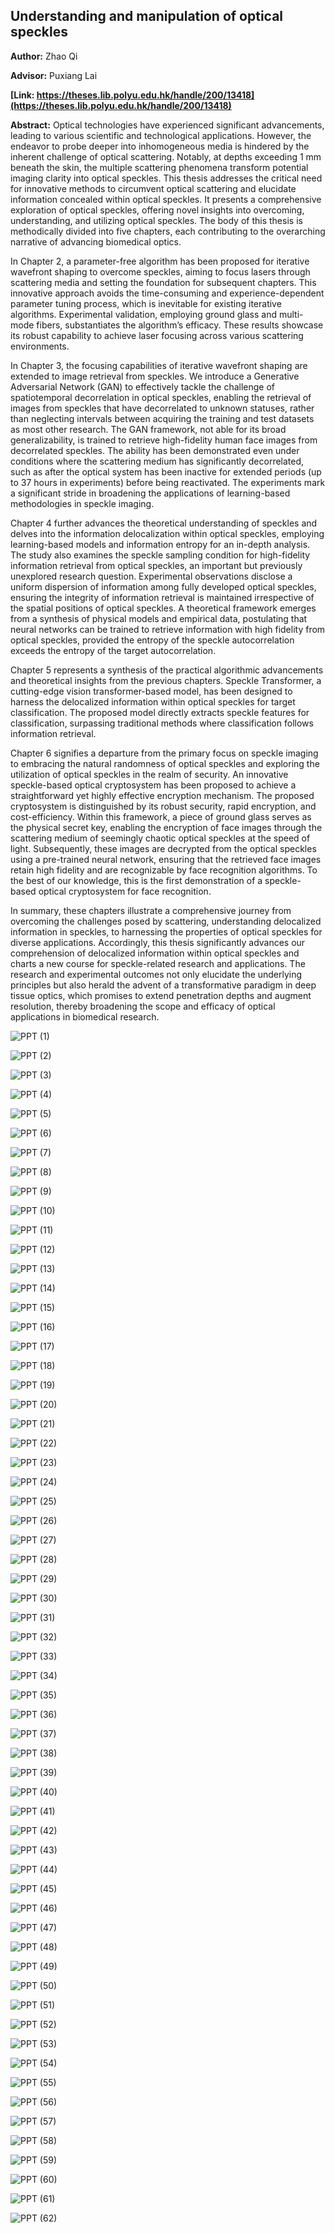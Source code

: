 ## Understanding and manipulation of optical speckles

**Author:**  Zhao Qi 

**Advisor:** Puxiang Lai 

**[Link: https://theses.lib.polyu.edu.hk/handle/200/13418](https://theses.lib.polyu.edu.hk/handle/200/13418)**

**Abstract:** Optical technologies have experienced significant advancements, leading to various scientific and technological applications. However, the endeavor to probe deeper into inhomogeneous media is hindered by the inherent challenge of optical scattering. Notably, at depths exceeding 1 mm beneath the skin, the multiple scattering phenomena transform potential imaging clarity into optical speckles. This thesis addresses the critical need for innovative methods to circumvent optical scattering and elucidate information concealed within optical speckles. It presents a comprehensive exploration of optical speckles, offering novel insights into overcoming, understanding, and utilizing optical speckles. The body of this thesis is methodically divided into five chapters, each contributing to the overarching narrative of advancing biomedical optics.

In Chapter 2, a parameter-free algorithm has been proposed for iterative wavefront shaping to overcome speckles, aiming to focus lasers through scattering media and setting the foundation for subsequent chapters. This innovative approach avoids the time-consuming and experience-dependent parameter tuning process, which is inevitable for existing iterative algorithms. Experimental validation, employing ground glass and multi-mode fibers, substantiates the algorithm’s efficacy. These results showcase its robust capability to achieve laser focusing across various scattering environments.

In Chapter 3, the focusing capabilities of iterative wavefront shaping are extended to image retrieval from speckles. We introduce a Generative Adversarial Network (GAN) to effectively tackle the challenge of spatiotemporal decorrelation in optical speckles, enabling the retrieval of images from speckles that have decorrelated to unknown statuses, rather than neglecting intervals between acquiring the training and test datasets as most other research. The GAN framework, not able for its broad generalizability, is trained to retrieve high-fidelity human face images from decorrelated speckles. The ability has been demonstrated even under conditions where the scattering medium has significantly decorrelated, such as after the optical system has been inactive for extended periods (up to 37 hours in experiments) before being reactivated. The experiments mark a significant stride in broadening the applications of learning-based methodologies in speckle imaging.

Chapter 4 further advances the theoretical understanding of speckles and delves into the information delocalization within optical speckles, employing learning-based models and information entropy for an in-depth analysis. The study also examines the speckle sampling condition for high-fidelity information retrieval from optical speckles, an important but previously unexplored research question. Experimental observations disclose a uniform dispersion of information among fully developed optical speckles, ensuring the integrity of information retrieval is maintained irrespective of the spatial positions of optical speckles. A theoretical framework emerges from a synthesis of physical models and empirical data, postulating that neural networks can be trained to retrieve information with high fidelity from optical speckles, provided the entropy of the speckle autocorrelation exceeds the entropy of the target autocorrelation.

Chapter 5 represents a synthesis of the practical algorithmic advancements and theoretical insights from the previous chapters. Speckle Transformer, a cutting-edge vision transformer-based model, has been designed to harness the delocalized information within optical speckles for target classification. The proposed model directly extracts speckle features for classification, surpassing traditional methods where classification follows information retrieval.

Chapter 6 signifies a departure from the primary focus on speckle imaging to embracing the natural randomness of optical speckles and exploring the utilization of optical speckles in the realm of security. An innovative speckle-based optical cryptosystem has been proposed to achieve a straightforward yet highly effective encryption mechanism. The proposed cryptosystem is distinguished by its robust security, rapid encryption, and cost-efficiency. Within this framework, a piece of ground glass serves as the physical secret key, enabling the encryption of face images through the scattering medium of seemingly chaotic optical speckles at the speed of light. Subsequently, these images are decrypted from the optical speckles using a pre-trained neural network, ensuring that the retrieved face images retain high fidelity and are recognizable by face recognition algorithms. To the best of our knowledge, this is the first demonstration of a speckle-based optical cryptosystem for face recognition.

In summary, these chapters illustrate a comprehensive journey from overcoming the challenges posed by scattering, understanding delocalized information in speckles, to harnessing the properties of optical speckles for diverse applications. Accordingly, this thesis significantly advances our comprehension of delocalized information within optical speckles and charts a new course for speckle-related research and applications. The research and experimental outcomes not only elucidate the underlying principles but also herald the advent of a transformative paradigm in deep tissue optics, which promises to extend penetration depths and augment resolution, thereby broadening the scope and efficacy of optical applications in biomedical research.


![PPT (1)](/Publication/PhD_thesis/PPT%20(1).JPG)

![PPT (2)](/Publication/PhD_thesis/PPT%20(2).JPG)

![PPT (3)](/Publication/PhD_thesis/PPT%20(3).JPG)

![PPT (4)](/Publication/PhD_thesis/PPT%20(4).JPG)

![PPT (5)](/Publication/PhD_thesis/PPT%20(5).JPG)

![PPT (6)](/Publication/PhD_thesis/PPT%20(6).JPG)

![PPT (7)](/Publication/PhD_thesis/PPT%20(7).JPG)

![PPT (8)](/Publication/PhD_thesis/PPT%20(8).JPG)

![PPT (9)](/Publication/PhD_thesis/PPT%20(9).JPG)

![PPT (10)](/Publication/PhD_thesis/PPT%20(10).JPG)

![PPT (11)](/Publication/PhD_thesis/PPT%20(11).JPG)

![PPT (12)](/Publication/PhD_thesis/PPT%20(12).JPG)

![PPT (13)](/Publication/PhD_thesis/PPT%20(13).JPG)

![PPT (14)](/Publication/PhD_thesis/PPT%20(14).JPG)

![PPT (15)](/Publication/PhD_thesis/PPT%20(15).JPG)

![PPT (16)](/Publication/PhD_thesis/PPT%20(16).JPG)

![PPT (17)](/Publication/PhD_thesis/PPT%20(17).JPG)

![PPT (18)](/Publication/PhD_thesis/PPT%20(18).JPG)

![PPT (19)](/Publication/PhD_thesis/PPT%20(19).JPG)

![PPT (20)](/Publication/PhD_thesis/PPT%20(20).JPG)

![PPT (21)](/Publication/PhD_thesis/PPT%20(21).JPG)

![PPT (22)](/Publication/PhD_thesis/PPT%20(22).JPG)

![PPT (23)](/Publication/PhD_thesis/PPT%20(23).JPG)

![PPT (24)](/Publication/PhD_thesis/PPT%20(24).JPG)

![PPT (25)](/Publication/PhD_thesis/PPT%20(25).JPG)

![PPT (26)](/Publication/PhD_thesis/PPT%20(26).JPG)

![PPT (27)](/Publication/PhD_thesis/PPT%20(27).JPG)

![PPT (28)](/Publication/PhD_thesis/PPT%20(28).JPG)

![PPT (29)](/Publication/PhD_thesis/PPT%20(29).JPG)

![PPT (30)](/Publication/PhD_thesis/PPT%20(30).JPG)

![PPT (31)](/Publication/PhD_thesis/PPT%20(31).JPG)

![PPT (32)](/Publication/PhD_thesis/PPT%20(32).JPG)

![PPT (33)](/Publication/PhD_thesis/PPT%20(33).JPG)

![PPT (34)](/Publication/PhD_thesis/PPT%20(34).JPG)

![PPT (35)](/Publication/PhD_thesis/PPT%20(35).JPG)

![PPT (36)](/Publication/PhD_thesis/PPT%20(36).JPG)

![PPT (37)](/Publication/PhD_thesis/PPT%20(37).JPG)

![PPT (38)](/Publication/PhD_thesis/PPT%20(38).JPG)

![PPT (39)](/Publication/PhD_thesis/PPT%20(39).JPG)

![PPT (40)](/Publication/PhD_thesis/PPT%20(40).JPG)

![PPT (41)](/Publication/PhD_thesis/PPT%20(41).JPG)

![PPT (42)](/Publication/PhD_thesis/PPT%20(42).JPG)

![PPT (43)](/Publication/PhD_thesis/PPT%20(43).JPG)

![PPT (44)](/Publication/PhD_thesis/PPT%20(44).JPG)

![PPT (45)](/Publication/PhD_thesis/PPT%20(45).JPG)

![PPT (46)](/Publication/PhD_thesis/PPT%20(46).JPG)

![PPT (47)](/Publication/PhD_thesis/PPT%20(47).JPG)

![PPT (48)](/Publication/PhD_thesis/PPT%20(48).JPG)

![PPT (49)](/Publication/PhD_thesis/PPT%20(49).JPG)

![PPT (50)](/Publication/PhD_thesis/PPT%20(50).JPG)

![PPT (51)](/Publication/PhD_thesis/PPT%20(51).JPG)

![PPT (52)](/Publication/PhD_thesis/PPT%20(52).JPG)

![PPT (53)](/Publication/PhD_thesis/PPT%20(53).JPG)

![PPT (54)](/Publication/PhD_thesis/PPT%20(54).JPG)

![PPT (55)](/Publication/PhD_thesis/PPT%20(55).JPG)

![PPT (56)](/Publication/PhD_thesis/PPT%20(56).JPG)

![PPT (57)](/Publication/PhD_thesis/PPT%20(57).JPG)

![PPT (58)](/Publication/PhD_thesis/PPT%20(58).JPG)

![PPT (59)](/Publication/PhD_thesis/PPT%20(59).JPG)

![PPT (60)](/Publication/PhD_thesis/PPT%20(60).JPG)

![PPT (61)](/Publication/PhD_thesis/PPT%20(61).JPG)

![PPT (62)](/Publication/PhD_thesis/PPT%20(62).JPG)


